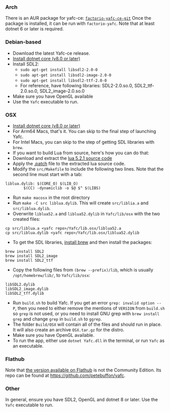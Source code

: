 ### Arch 
There is an AUR package for yafc-ce: [`factorio-yafc-ce-git`](https://aur.archlinux.org/packages/factorio-yafc-ce-git) 
Once the package is installed, it can be run with `factorio-yafc`. Note that at least dotnet 6 or later is required.

### Debian-based
- Download the latest Yafc-ce release.
- [Install dotnet core (v8.0 or later)](https://learn.microsoft.com/en-us/dotnet/core/install/linux-debian)
- Install SDL2:
  - `sudo apt-get install libsdl2-2.0-0`
  - `sudo apt-get install libsdl2-image-2.0-0`
  - `sudo apt-get install libsdl2-ttf-2.0-0`
  - For reference, have following libraries: SDL2-2.0.so.0, SDL2_ttf-2.0.so.0, SDL2_image-2.0.so.0
- Make sure you have OpenGL available
- Use the `Yafc` executable to run.

### OSX
- [Install dotnet core (v8.0 or later)](https://dotnet.microsoft.com/download)
- For Arm64 Macs, that's it. You can skip to the final step of launching Yafc.
- For Intel Macs, you can skip to the step of getting SDL libraries with `brew`.
- If you want to build Lua from source, here's how you can do that:
- Download and extract the [lua 5.2.1 source code](https://www.lua.org/ftp/lua-5.2.1.tar.gz)
- Apply the [.patch](https://github.com/shpaass/yafc-ce/blob/master/lua-5.2.1.patch) file to the extracted lua source code.
- Modify the `src/Makefile` to include the following two lines. Note that the second line must start with a tab:
```
liblua.dylib: $(CORE_O) $(LIB_O)
        $(CC) -dynamiclib -o $@ $^ $(LIBS)
```
- Run `make macosx` in the root directory
- Run `make -C src liblua.dylib`. This will create `src/liblia.a` and `src/liblua.dylib`.
- Overwrite `liblua52.a` and `liblua52.dylib` in `Yafc/lib/osx` with the two created files:
```
cp src/liblua.a <yafc repo>/Yafc/lib.osx/liblua52.a
cp src/liblua.dylib <yafc repo>/Yafc/lib.osx/liblua52.dylib
```
- To get the SDL libraries, [install brew](https://brew.sh/) and then install the packages:
```
brew install SDL2
brew install SDL2_image
brew install SDL2_ttf
```
- Copy the following files from `(brew --prefix)/lib`, which is usually `/opt/homebrew/lib/`, to `Yafc/lib/osx`:
```
libSDL2.dylib
libSDL2_image.dylib
libSDL2_tff.dylib
```
- Run `build.sh` to build Yafc. If you get an error `grep: invalid option -- P`, then you need to either remove the mentions of `VERSION` from `build.sh` so `grep` is not used, or you need to install GNU grep with `brew install grep` and change `grep` in `build.sh` to `ggrep`.
- The folder `Build/OSX` will contain all of the files and should run in place. It will also create an archive `OSX.tar.gz` for the distro.
- Make sure you have OpenGL available.
- To run the app, either use `dotnet Yafc.dll` in the terminal, or run `Yafc` as an executable.

### Flathub
Note that [the version available on Flathub](https://flathub.org/apps/details/com.github.petebuffon.yafc) is not the Community Edition. Its repo can be found at https://github.com/petebuffon/yafc.

### Other
In general, ensure you have SDL2, OpenGL and dotnet 8 or later. Use the `Yafc` executable to run.
